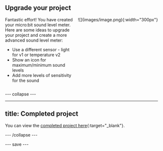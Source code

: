 ## Upgrade your project

<div style="display: flex; flex-wrap: wrap">
<div style="flex-basis: 200px; flex-grow: 1; margin-right: 15px;">
Fantastic effort! You have created your micro:bit sound level meter. Here are some ideas to upgrade your project and create a more advanced sound level meter:

+ Use a different sensor - light for v1 or temperature v2
+ Show an icon for maximum/minimum sound levels
+ Add more levels of sensitivity for the sound

</div>
<div>
![](images/image.png){:width="300px"}
</div>
</div>

--- collapse ---

---
title: Completed project
---

You can view the [completed project here](https://makecode.microbit.org/_5jHTH7hKrcs7){:target="_blank"}.

--- /collapse ---

--- save ---